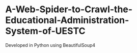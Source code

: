 # A-Web-Spider-to-Crawl-the-Educational-Administration-System-of-UESTC
Developed in Python using BeautifulSoup4
